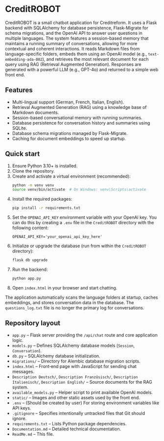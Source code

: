 # CreditROBOT

CreditROBOT is a small chatbot application for Creditreform. It uses a Flask backend with SQLAlchemy for database persistence, Flask-Migrate for schema migrations, and the OpenAI API to answer user questions in multiple languages. The system features a session-based memory that maintains a running summary of conversations, allowing for more contextual and coherent interactions. It reads Markdown files from language-specific folders, embeds them using an OpenAI model (e.g., `text-embedding-ada-002`), and retrieves the most relevant document for each query using RAG (Retrieval Augmented Generation). Responses are generated with a powerful LLM (e.g., GPT-4o) and returned to a simple web front end.

## Features
- Multi-lingual support (German, French, Italian, English).
- Retrieval Augmented Generation (RAG) using a knowledge base of Markdown documents.
- Session-based conversational memory with running summaries.
- Database persistence for conversation history and summaries using SQLite.
- Database schema migrations managed by Flask-Migrate.
- Caching for document embeddings to speed up startup.

## Quick start

1. Ensure Python 3.10+ is installed.
2. Clone the repository.
3. Create and activate a virtual environment (recommended):
   ```bash
   python -m venv venv
   source venv/bin/activate  # On Windows: venv\Scripts\activate
   ```
4. Install the required packages:
   ```bash
   pip install -r requirements.txt
   ```
5. Set the `OPENAI_API_KEY` environment variable with your OpenAI key. You can do this by creating a `.env` file in the `CreditROBOT` directory with the following content:
   ```
   OPENAI_API_KEY='your_openai_api_key_here'
   ```
6. Initialize or upgrade the database (run from within the `CreditROBOT` directory):
   ```bash
   flask db upgrade
   ```
7. Run the backend:
   ```bash
   python app.py
   ```
8. Open `index.html` in your browser and start chatting.

The application automatically scans the language folders at startup, caches embeddings, and stores conversation data in the database. The `questions_log.txt` file is no longer the primary log for conversations.

## Repository layout

- `app.py` – Flask server providing the `/api/chat` route and core application logic.
- `models.py` – Defines SQLAlchemy database models (`Session`, `Conversation`).
- `db.py` – SQLAlchemy database initialization.
- `migrations/` – Directory for Alembic database migration scripts.
- `index.html` – Front‑end page with JavaScript for sending chat messages.
- `Description Deutsch/`, `Description Französisch/`, `Description Italienisch/`, `Description English/` – Source documents for the RAG system.
- `available_models.py` – Helper script to print available OpenAI models.
- `static/` – Images and other static assets used by the front end.
- `.env` – (Should be created by user) For storing environment variables like API keys.
- `.gitignore` – Specifies intentionally untracked files that Git should ignore.
- `requirements.txt` – Lists Python package dependencies.
- `Documentation.md` – Detailed technical documentation.
- `ReadMe.md` – This file.
